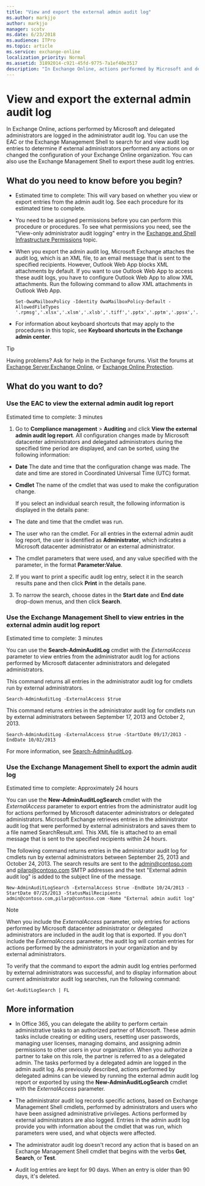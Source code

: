 ```yaml
---
title: "View and export the external admin audit log"
ms.author: markjjo
author: markjjo
manager: scotv
ms.date: 6/23/2018
ms.audience: ITPro
ms.topic: article
ms.service: exchange-online
localization_priority: Normal
ms.assetid: 31892014-c921-45fd-9775-7a1ef40e3517
description: "In Exchange Online, actions performed by Microsoft and delegated administrators are logged in the administrator audit log. You can use the EAC or the Exchange Management Shell to search for and view audit log entries to determine if external administrators performed any actions on or changed the configuration of your Exchange Online organization. You can also use the Exchange Management Shell to export these audit log entries."
---
```


# View and export the external admin audit log

In Exchange Online, actions performed by Microsoft and delegated administrators are logged in the administrator audit log. You can use the EAC or the Exchange Management Shell to search for and view audit log entries to determine if external administrators performed any actions on or changed the configuration of your Exchange Online organization. You can also use the Exchange Management Shell to export these audit log entries.
  
## What do you need to know before you begin?

- Estimated time to complete: This will vary based on whether you view or export entries from the admin audit log. See each procedure for its estimated time to complete.
    
- You need to be assigned permissions before you can perform this procedure or procedures. To see what permissions you need, see the "View-only administrator audit logging" entry in the [Exchange and Shell Infrastructure Permissions](http://technet.microsoft.com/library/3646a4e8-36b2-41fb-89a4-79b0963fcb11.aspx) topic. 
    
- When you export the admin audit log, Microsoft Exchange attaches the audit log, which is an XML file, to an email message that is sent to the specified recipients. However, Outlook Web App blocks XML attachments by default. If you want to use Outlook Web App to access these audit logs, you have to configure Outlook Web App to allow XML attachments. Run the following command to allow XML attachments in Outlook Web App.
    
  ```
  Set-OwaMailboxPolicy -Identity OwaMailboxPolicy-Default -AllowedFileTypes '.rpmsg','.xlsx','.xlsm','.xlsb','.tiff','.pptx','.pptm','.ppsx','.ppsm','.docx','.docm','.zip','.xls','.wmv','.wma','.wav','.vsd','.txt','.tif','.rtf','.pub','.ppt','.png','.pdf','.one','.mp3','.jpg','.gif','.doc','.bmp','.avi','.xml'
  ```

- For information about keyboard shortcuts that may apply to the procedures in this topic, see **Keyboard shortcuts in the Exchange admin center**.
    
> [!TIP]
> Having problems? Ask for help in the Exchange forums. Visit the forums at [Exchange Server](https://go.microsoft.com/fwlink/p/?linkId=60612),[Exchange Online](https://go.microsoft.com/fwlink/p/?linkId=267542), or [Exchange Online Protection](https://go.microsoft.com/fwlink/p/?linkId=285351). 
  
## What do you want to do?

### Use the EAC to view the external admin audit log report

Estimated time to complete: 3 minutes
  
1. Go to **Compliance management** \> **Auditing** and click **View the external admin audit log report**. All configuration changes made by Microsoft datacenter administrators and delegated administrators during the specified time period are displayed, and can be sorted, using the following information:
    
  - **Date** The date and time that the configuration change was made. The date and time are stored in Coordinated Universal Time (UTC) format. 
    
  - **Cmdlet** The name of the cmdlet that was used to make the configuration change. 
    
    If you select an individual search result, the following information is displayed in the details pane:
    
  - The date and time that the cmdlet was run.
    
  - The user who ran the cmdlet. For all entries in the external admin audit log report, the user is identified as **Administrator**, which indicates a Microsoft datacenter administrator or an external administrator.
    
  - The cmdlet parameters that were used, and any value specified with the parameter, in the format **Parameter:Value**.
    
2. If you want to print a specific audit log entry, select it in the search results pane and then click **Print** in the details pane. 
    
3. To narrow the search, choose dates in the **Start date** and **End date** drop-down menus, and then click **Search**.
    
### Use the Exchange Management Shell to view entries in the external admin audit log report

Estimated time to complete: 3 minutes
  
You can use the **Search-AdminAuditLog** cmdlet with the  _ExternalAccess_ parameter to view entries from the administrator audit log for actions performed by Microsoft datacenter administrators and delegated administrators. 
  
This command returns all entries in the administrator audit log for cmdlets run by external administrators.
  
```
Search-AdminAuditLog -ExternalAccess $true
```

This command returns entries in the administrator audit log for cmdlets run by external administrators between September 17, 2013 and October 2, 2013.
  
```
Search-AdminAuditLog -ExternalAccess $true -StartDate 09/17/2013 -EndDate 10/02/2013
```

For more information, see [Search-AdminAuditLog](http://technet.microsoft.com/library/87a0cd2d-dd59-4098-b740-75f0cc7bf8e7.aspx).
  
### Use the Exchange Management Shell to export the admin audit log

Estimated time to complete: Approximately 24 hours
  
You can use the **New-AdminAuditLogSearch** cmdlet with the  _ExternalAccess_ parameter to export entries from the administrator audit log for actions performed by Microsoft datacenter administrators or delegated administrators. Microsoft Exchange retrieves entries in the administrator audit log that were performed by external administrators and saves them to a file named SearchResult.xml. This XML file is attached to an email message that is sent to the specified recipients within 24 hours. 
  
The following command returns entries in the administrator audit log for cmdlets run by external administrators between September 25, 2013 and October 24, 2013. The search results are sent to the admin@contoso.com and pilarp@contoso.com SMTP addresses and the text "External admin audit log" is added to the subject line of the message.
  
```
New-AdminAuditLogSearch -ExternalAccess $true -EndDate 10/24/2013 -StartDate 07/25/2013 -StatusMailRecipients admin@contoso.com,pilarp@contoso.com -Name "External admin audit log"
```

> [!NOTE]
> When you include the  _ExternalAccess_ parameter, only entries for actions performed by Microsoft datacenter administrator or delegated administrators are included in the audit log that is exported. If you don't include the  _ExternalAccess_ parameter, the audit log will contain entries for actions performed by the administrators in your organization and by external administrators. 
  
To verify that the command to export the admin audit log entries performed by external administrators was successful, and to display information about current administrator audit log searches, run the following command:
  
```
Get-AuditLogSearch | FL
```

## More information

- In Office 365, you can delegate the ability to perform certain administrative tasks to an authorized partner of Microsoft. These admin tasks include creating or editing users, resetting user passwords, managing user licenses, managing domains, and assigning admin permissions to other users in your organization. When you authorize a partner to take on this role, the partner is referred to as a delegated admin. The tasks performed by a delegated admin are logged in the admin audit log. As previously described, actions performed by delegated admins can be viewed by running the external admin audit log report or exported by using the **New-AdminAuditLogSearch** cmdlet with the  _ExternalAccess_ parameter. 
    
- The administrator audit log records specific actions, based on Exchange Management Shell cmdlets, performed by administrators and users who have been assigned administrative privileges. Actions performed by external administrators are also logged. Entries in the admin audit log provide you with information about the cmdlet that was run, which parameters were used, and what objects were affected.
    
- The administrator audit log doesn't record any action that is based on an Exchange Management Shell cmdlet that begins with the verbs **Get**, **Search**, or **Test**. 
    
- Audit log entries are kept for 90 days. When an entry is older than 90 days, it's deleted.
    

